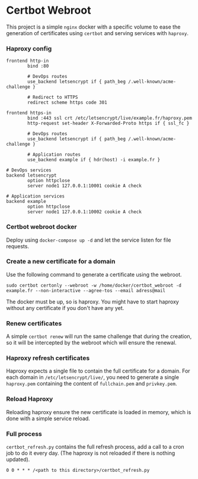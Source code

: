 # Certbot Webroot

This project is a simple ```nginx``` docker with a specific volume to ease the generation of certificates using ```certbot``` and serving services with ```haproxy```.

### Haproxy config

```
frontend http-in
        bind :80

        # DevOps routes
        use_backend letsencrypt if { path_beg /.well-known/acme-challenge }

        # Redirect to HTTPS
        redirect scheme https code 301

frontend https-in
        bind :443 ssl crt /etc/letsencrypt/live/example.fr/haproxy.pem 
        http-request set-header X-Forwarded-Proto https if { ssl_fc }

        # DevOps routes
        use_backend letsencrypt if { path_beg /.well-known/acme-challenge }

        # Application routes
        use_backend example if { hdr(host) -i example.fr }

# DevOps services
backend letsencrypt
        option httpclose
        server node1 127.0.0.1:10001 cookie A check

# Application services
backend example
        option httpclose
        server node1 127.0.0.1:10002 cookie A check
```

### Certbot webroot docker

Deploy using ```docker-compose up -d``` and let the service listen for file requests.

### Create a new certificate for a domain

Use the following command to generate a certificate using the webroot.

```sudo certbot certonly --webroot -w /home/docker/certbot_webroot -d example.fr --non-interactive --agree-tos --email adress@mail```

The docker must be up, so is haproxy. You might have to start haproxy without any certificate if you don't have any yet.

### Renew certificates

A simple ``certbot renew`` will run the same challenge that during the creation, so it will be intercepted by the webroot which will ensure the renewal.
 
### Haproxy refresh certificates

Haproxy expects a single file to contain the full certificate for a domain. For each domain in ``/etc/letsencrypt/live/``, you need to generate a single ``haproxy.pem`` containing the content of ``fullchain.pem`` and ``privkey.pem``.

### Reload Haproxy

Reloading haproxy ensure the new certificate is loaded in memory, which is done with a simple service reload.

### Full process

``certbot_refresh.py`` contains the full refresh process, add a call to a cron job to do it every day. (The haproxy is not reloaded if there is nothing updated).

``0 0 * * * /<path to this directory>/certbot_refresh.py``
